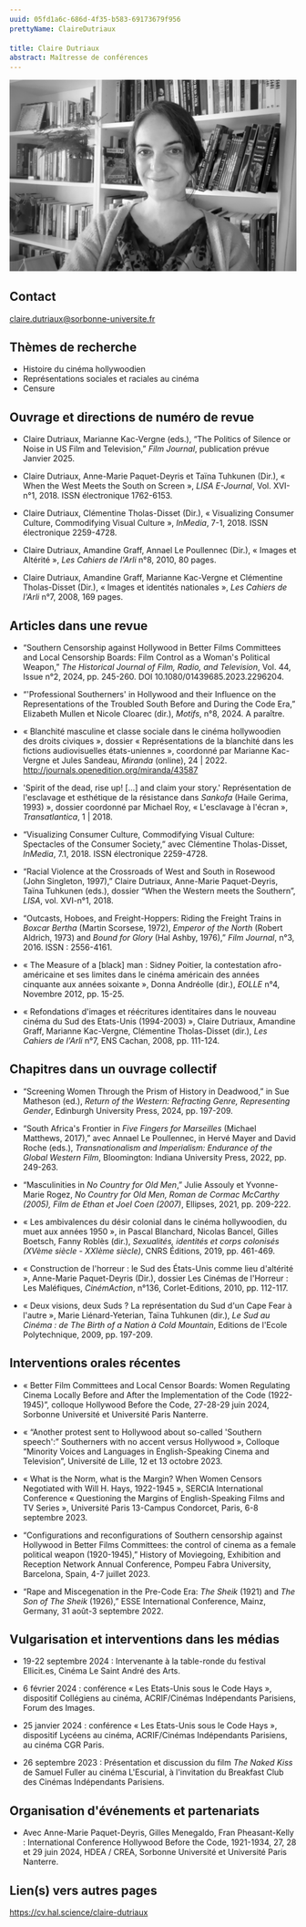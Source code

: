```yaml
---
uuid: 05fd1a6c-686d-4f35-b583-69173679f956
prettyName: ClaireDutriaux

title: Claire Dutriaux
abstract: Maîtresse de conférences
---
```


![small](Dutriaux_Claire.jpg)

## Contact

 claire.dutriaux@sorbonne-universite.fr

## Thèmes de recherche

- Histoire du cinéma hollywoodien
- Représentations sociales et raciales au cinéma
- Censure

## Ouvrage et directions de numéro de revue

-	Claire Dutriaux, Marianne Kac-Vergne (eds.), “The Politics of Silence or Noise in US Film and Television,” *Film Journal*, publication prévue Janvier 2025.

- Claire Dutriaux, Anne-Marie Paquet-Deyris et Taïna Tuhkunen (Dir.), « When the West Meets the South on Screen », *LISA E-Journal*, Vol. XVI-n°1, 2018. ISSN électronique 1762-6153.

- Claire Dutriaux, Clémentine Tholas-Disset (Dir.), « Visualizing Consumer Culture, Commodifying Visual Culture », *InMedia*, 7-1, 2018. ISSN électronique 2259-4728.

- Claire Dutriaux, Amandine Graff, Annael Le Poullennec (Dir.), « Images et Altérité », *Les Cahiers de l'Arli* n°8, 2010, 80 pages.

- Claire Dutriaux, Amandine Graff, Marianne Kac-Vergne et Clémentine Tholas-Disset (Dir.), « Images et identités nationales », *Les Cahiers de l'Arli* n°7, 2008, 169 pages.

## Articles dans une revue

- “Southern Censorship against Hollywood in Better Films Committees and Local Censorship Boards: Film Control as a Woman's Political Weapon,” *The Historical Journal of Film, Radio, and Television*, Vol. 44, Issue n°2, 2024, pp. 245-260. DOI 10.1080/01439685.2023.2296204. 

- “'Professional Southerners' in Hollywood and their Influence on the Representations of the Troubled South Before and During the Code Era,” Elizabeth Mullen et Nicole Cloarec (dir.), *Motifs*, n°8, 2024. A paraître.

- « Blanchité masculine et classe sociale dans le cinéma hollywoodien des droits civiques », dossier « Représentations de la blanchité dans les fictions audiovisuelles états-uniennes », coordonné par Marianne Kac-Vergne et Jules Sandeau, *Miranda* (online), 24 | 2022. http://journals.openedition.org/miranda/43587

- 'Spirit of the dead, rise up! […] and claim your story.' Représentation de l'esclavage et esthétique de la résistance dans *Sankofa* (Haile Gerima, 1993) », dossier coordonné par Michael Roy, « L'esclavage à l'écran », *Transatlantica*, 1 | 2018. 

- “Visualizing Consumer Culture, Commodifying Visual Culture: Spectacles of the Consumer Society,” avec Clémentine Tholas-Disset, *InMedia*, 7.1, 2018. ISSN électronique 2259-4728.

- “Racial Violence at the Crossroads of West and South in Rosewood (John Singleton, 1997),” Claire Dutriaux, Anne-Marie Paquet-Deyris, Taïna Tuhkunen (eds.), dossier “When the Western meets the Southern”, *LISA*, vol. XVI-n°1, 2018.

- “Outcasts, Hoboes, and Freight-Hoppers: Riding the Freight Trains in *Boxcar Bertha* (Martin Scorsese, 1972), *Emperor of the North* (Robert Aldrich, 1973) and *Bound for Glory* (Hal Ashby, 1976),” *Film Journal*, n°3, 2016. ISSN : 2556-4161. 	

- « The Measure of a [black] man : Sidney Poitier, la contestation afro-américaine et ses limites dans le cinéma américain des années cinquante aux années soixante », Donna Andréolle (dir.), *EOLLE* n°4, Novembre 2012, pp. 15-25.

- « Refondations d'images et réécritures identitaires dans le nouveau cinéma du Sud des Etats-Unis (1994-2003) », Claire Dutriaux, Amandine Graff, Marianne Kac-Vergne, Clémentine Tholas-Disset (dir.), *Les Cahiers de l'Arli* n°7, ENS Cachan, 2008, pp. 111-124.

## Chapitres dans un ouvrage collectif

- “Screening Women Through the Prism of History in Deadwood,” in Sue Matheson (ed.), *Return of the Western: Refracting Genre, Representing Gender*, Edinburgh University Press, 2024, pp. 197-209.

- “South Africa's Frontier in *Five Fingers for Marseilles* (Michael Matthews, 2017),” avec Annael Le Poullennec, in Hervé Mayer and David Roche (eds.), *Transnationalism and Imperialism: Endurance of the Global Western Film*, Bloomington: Indiana University Press, 2022, pp. 249-263. 

- “Masculinities in *No Country for Old Men*,” Julie Assouly et Yvonne-Marie Rogez, *No Country for Old Men, Roman de Cormac McCarthy (2005), Film de Ethan et Joel Coen (2007)*, Ellipses, 2021, pp. 209-222.

- « Les ambivalences du désir colonial dans le cinéma hollywoodien, du muet aux années 1950 », in Pascal Blanchard, Nicolas Bancel, Gilles Boetsch, Fanny Roblès (dir.), *Sexualités, identités et corps colonisés (XVème siècle - XXIème siècle)*, CNRS Éditions, 2019, pp. 461-469.

- « Construction de l'horreur : le Sud des États-Unis comme lieu d'altérité », Anne-Marie Paquet-Deyris (Dir.), dossier Les Cinémas de l'Horreur : Les Maléfiques, *CinémAction*, n°136, Corlet-Editions, 2010, pp. 112-117. 

- « Deux visions, deux Suds ? La représentation du Sud d'un Cape Fear à l'autre », Marie Liénard-Yeterian, Taïna Tuhkunen (dir.), *Le Sud au Cinéma : de The Birth of a Nation à Cold Mountain*, Editions de l'Ecole Polytechnique, 2009, pp. 197-209.

## Interventions orales récentes

- « Better Film Committees and Local Censor Boards: Women Regulating Cinema Locally Before and After the Implementation of the Code (1922-1945)”, colloque Hollywood Before the Code, 27-28-29 juin 2024, Sorbonne Université et Université Paris Nanterre.

- « “Another protest sent to Hollywood about so-called 'Southern speech':” Southerners with no accent versus Hollywood », Colloque “Minority Voices and Languages in English-Speaking Cinema and Television”, Université de Lille, 12 et 13 octobre 2023.

- « What is the Norm, what is the Margin? When Women Censors Negotiated with Will H. Hays, 1922-1945 », SERCIA International Conference « Questioning the Margins of English-Speaking Films and TV Series », Université Paris 13-Campus Condorcet, Paris, 6-8 septembre 2023.

- “Configurations and reconfigurations of Southern censorship against Hollywood in Better Films Committees: the control of cinema as a female political weapon (1920-1945),” History of Moviegoing, Exhibition and Reception Network Annual Conference, Pompeu Fabra University, Barcelona, Spain, 4-7 juillet 2023.

- “Rape and Miscegenation in the Pre-Code Era: *The Sheik* (1921) and *The Son of The Sheik* (1926),” ESSE International Conference, Mainz, Germany, 31 août-3 septembre 2022.

## Vulgarisation et interventions dans les médias

 - 19-22 septembre 2024 : Intervenante à la table-ronde du festival Ellicit.es, Cinéma Le Saint André des Arts.

- 6 février 2024 : conférence « Les Etats-Unis sous le Code Hays », dispositif Collégiens au cinéma, ACRIF/Cinémas Indépendants Parisiens, Forum des Images.

- 25 janvier 2024 : conférence « Les Etats-Unis sous le Code Hays », dispositif Lycéens au cinéma, ACRIF/Cinémas Indépendants Parisiens, au cinéma CGR Paris.

- 26 septembre 2023 : Présentation et discussion du film *The Naked Kiss* de Samuel Fuller au cinéma L'Escurial, à l'invitation du Breakfast Club des Cinémas Indépendants Parisiens.

## Organisation d'événements et partenariats

- Avec Anne-Marie Paquet-Deyris, Gilles Menegaldo, Fran Pheasant-Kelly : International Conference Hollywood Before the Code, 1921-1934, 27, 28 et 29 juin 2024, HDEA / CREA, Sorbonne Université et Université Paris Nanterre.

## Lien(s) vers autres pages

 https://cv.hal.science/claire-dutriaux

